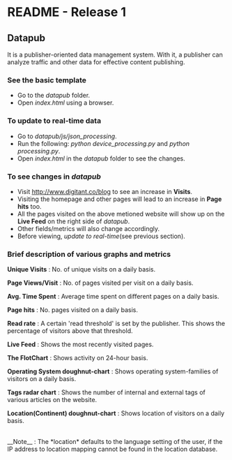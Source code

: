 # README - Release 1
## Datapub

It is a publisher-oriented data management system. With it, a publisher can
analyze traffic and other data for effective content publishing.

### See the basic template

* Go to the *datapub* folder.
* Open *index.html* using a browser.

### To update to real-time data

* Go to *datapub/js/json_processing*.
* Run the following: *python device_processing.py* and *python processing.py*.
* Open *index.html* in the *datapub* folder to see the changes.

### To see changes in *datapub*

* Visit <http://www.digitant.co/blog> to see an increase in __Visits__.
* Visiting the homepage and other pages will lead to an increase in
  __Page hits__ too.
* All the pages visited on the above metioned website will show up on the
  __Live Feed__ on the right side of *datapub*.
* Other fields/metrics will also change accordingly.
* Before viewing, *update to real-time*(see previous section).

### Brief description of various graphs and metrics

__Unique Visits__ : No. of unique visits on a daily basis.

__Page Views/Visit__ : No. of pages visited per visit on a daily basis.

__Avg. Time Spent__ : Average time spent on different pages on a daily basis.

__Page hits__ : No. pages visited on a daily basis.

__Read rate__ : A certain 'read threshold' is set by the publisher. This shows
                the percentage of visitors above that threshold.

__Live Feed__ : Shows the most recently visited pages.

__The FlotChart__ : Shows activity on 24-hour basis.

__Operating System doughnut-chart__ : Shows operating system-families of
					                  visitors on a daily basis.

__Tags radar chart__ : Shows the number of internal and external tags of
					   various articles on the website.

__Location(Continent) doughnut-chart__ : Shows location of visitors on a daily
                                    basis.

<br />
__Note__ : The *location* defaults to the language setting of the user, if the
           IP address to location mapping cannot be found in the location
           database.


